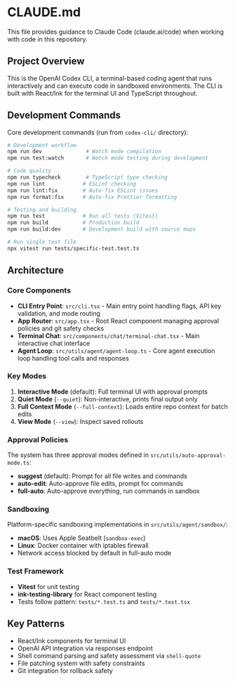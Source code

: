 # CLAUDE.md

This file provides guidance to Claude Code (claude.ai/code) when working with code in this repository.

## Project Overview

This is the OpenAI Codex CLI, a terminal-based coding agent that runs interactively and can execute code in sandboxed environments. The CLI is built with React/Ink for the terminal UI and TypeScript throughout.

## Development Commands

Core development commands (run from `codex-cli/` directory):

```bash
# Development workflow
npm run dev              # Watch mode compilation 
npm run test:watch       # Watch mode testing during development

# Code quality
npm run typecheck        # TypeScript type checking
npm run lint            # ESLint checking
npm run lint:fix        # Auto-fix ESLint issues
npm run format:fix      # Auto-fix Prettier formatting

# Testing and building
npm run test            # Run all tests (Vitest)
npm run build           # Production build
npm run build:dev       # Development build with source maps

# Run single test file
npx vitest run tests/specific-test.test.ts
```

## Architecture

### Core Components

- **CLI Entry Point**: `src/cli.tsx` - Main entry point handling flags, API key validation, and mode routing
- **App Router**: `src/app.tsx` - Root React component managing approval policies and git safety checks
- **Terminal Chat**: `src/components/chat/terminal-chat.tsx` - Main interactive chat interface
- **Agent Loop**: `src/utils/agent/agent-loop.ts` - Core agent execution loop handling tool calls and responses

### Key Modes

1. **Interactive Mode** (default): Full terminal UI with approval prompts
2. **Quiet Mode** (`--quiet`): Non-interactive, prints final output only  
3. **Full Context Mode** (`--full-context`): Loads entire repo context for batch edits
4. **View Mode** (`--view`): Inspect saved rollouts

### Approval Policies

The system has three approval modes defined in `src/utils/auto-approval-mode.ts`:

- **suggest** (default): Prompt for all file writes and commands
- **auto-edit**: Auto-approve file edits, prompt for commands  
- **full-auto**: Auto-approve everything, run commands in sandbox

### Sandboxing

Platform-specific sandboxing implementations in `src/utils/agent/sandbox/`:
- **macOS**: Uses Apple Seatbelt (`sandbox-exec`) 
- **Linux**: Docker container with iptables firewall
- Network access blocked by default in full-auto mode

### Test Framework

- **Vitest** for unit testing
- **ink-testing-library** for React component testing
- Tests follow pattern: `tests/*.test.ts` and `tests/*.test.tsx`

## Key Patterns

- React/Ink components for terminal UI
- OpenAI API integration via responses endpoint
- Shell command parsing and safety assessment via `shell-quote`
- File patching system with safety constraints
- Git integration for rollback safety